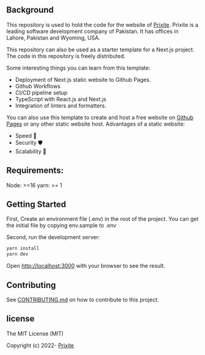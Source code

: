 ## Background

This repository is used to hold the code for the website of [Prixite](https://prixite.com). Prixite is a leading software development company of Pakistan. It has offices in Lahore, Pakistan and Wyoming, USA.

This repository can also be used as a starter template for a Next.js project. The code in this repository is freely distributed. 

Some interesting things you can learn from this template:
- Deployment of Next.js static website to Github Pages.
- Github Workflows
- CI/CD pipeline setup
- TypeScript with React.js and Next.js
- Integration of linters and formatters.

You can also use this template to create and host a free website on [Github Pages](https://pages.github.com/) or any other static website host. Advantages of a static website:
- Speed 🚀
- Security 🛡️
- Scalability 🙌

## Requirements:

Node: >=16
yarn: >= 1

## Getting Started

First, Create an environment file (.env) in the root of the project. You can get the initial file by copying env.sample to .env

Second, run the development server:

```bash
yarn install
yarn dev
```

Open [http://localhost:3000](http://localhost:3000) with your browser to see the result.

## Contributing
See [CONTRIBUTING.md](https://github.com/prixite/prixite.github.io/blob/master/CONTRIBUTING.md) on how to contribute to this project.

## license

The MIT License (MIT)

Copyright (c) 2022- [Prixite](https://prixite.com/)